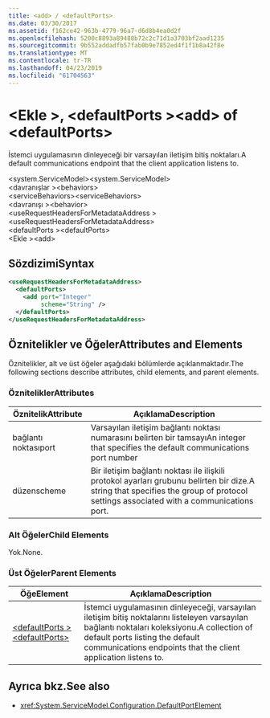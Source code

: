 ```yaml
---
title: <add> / <defaultPorts>
ms.date: 03/30/2017
ms.assetid: f162ce42-963b-4779-96a7-d6d8b4ea0d2f
ms.openlocfilehash: 5200c8893a89488b72c2c71d1a3703bf2aad1235
ms.sourcegitcommit: 9b552addadfb57fab0b9e7852ed4f1f1b8a42f8e
ms.translationtype: MT
ms.contentlocale: tr-TR
ms.lasthandoff: 04/23/2019
ms.locfileid: "61704563"
---
```

# <a name="add-of-defaultports"></a><span data-ttu-id="361af-102">\<Ekle >, \<defaultPorts ></span><span class="sxs-lookup"><span data-stu-id="361af-102">\<add> of \<defaultPorts></span></span>
<span data-ttu-id="361af-103">İstemci uygulamasının dinleyeceği bir varsayılan iletişim bitiş noktaları.</span><span class="sxs-lookup"><span data-stu-id="361af-103">A default communications endpoint that the client application listens to.</span></span>  
  
 <span data-ttu-id="361af-104">\<system.ServiceModel></span><span class="sxs-lookup"><span data-stu-id="361af-104">\<system.ServiceModel></span></span>  
<span data-ttu-id="361af-105">\<davranışlar ></span><span class="sxs-lookup"><span data-stu-id="361af-105">\<behaviors></span></span>  
<span data-ttu-id="361af-106">\<serviceBehaviors></span><span class="sxs-lookup"><span data-stu-id="361af-106">\<serviceBehaviors></span></span>  
<span data-ttu-id="361af-107">\<davranışı ></span><span class="sxs-lookup"><span data-stu-id="361af-107">\<behavior></span></span>  
<span data-ttu-id="361af-108">\<useRequestHeadersForMetadataAddress ></span><span class="sxs-lookup"><span data-stu-id="361af-108">\<useRequestHeadersForMetadataAddress></span></span>  
<span data-ttu-id="361af-109">\<defaultPorts ></span><span class="sxs-lookup"><span data-stu-id="361af-109">\<defaultPorts></span></span>  
<span data-ttu-id="361af-110">\<Ekle ></span><span class="sxs-lookup"><span data-stu-id="361af-110">\<add></span></span>  
  
## <a name="syntax"></a><span data-ttu-id="361af-111">Sözdizimi</span><span class="sxs-lookup"><span data-stu-id="361af-111">Syntax</span></span>  
  
```xml  
<useRequestHeadersForMetadataAddress>
  <defaultPorts>
    <add port="Integer"
         scheme="String" />
  </defaultPorts>
</useRequestHeadersForMetadataAddress>
```  
  
## <a name="attributes-and-elements"></a><span data-ttu-id="361af-112">Öznitelikler ve Öğeler</span><span class="sxs-lookup"><span data-stu-id="361af-112">Attributes and Elements</span></span>  
 <span data-ttu-id="361af-113">Öznitelikler, alt ve üst öğeler aşağıdaki bölümlerde açıklanmaktadır.</span><span class="sxs-lookup"><span data-stu-id="361af-113">The following sections describe attributes, child elements, and parent elements.</span></span>  
  
### <a name="attributes"></a><span data-ttu-id="361af-114">Öznitelikler</span><span class="sxs-lookup"><span data-stu-id="361af-114">Attributes</span></span>  
  
|<span data-ttu-id="361af-115">Öznitelik</span><span class="sxs-lookup"><span data-stu-id="361af-115">Attribute</span></span>|<span data-ttu-id="361af-116">Açıklama</span><span class="sxs-lookup"><span data-stu-id="361af-116">Description</span></span>|  
|---------------|-----------------|  
|<span data-ttu-id="361af-117">bağlantı noktası</span><span class="sxs-lookup"><span data-stu-id="361af-117">port</span></span>|<span data-ttu-id="361af-118">Varsayılan iletişim bağlantı noktası numarasını belirten bir tamsayı</span><span class="sxs-lookup"><span data-stu-id="361af-118">An integer that specifies the default communications port number</span></span>|  
|<span data-ttu-id="361af-119">düzen</span><span class="sxs-lookup"><span data-stu-id="361af-119">scheme</span></span>|<span data-ttu-id="361af-120">Bir iletişim bağlantı noktası ile ilişkili protokol ayarları grubunu belirten bir dize.</span><span class="sxs-lookup"><span data-stu-id="361af-120">A string that specifies the group of protocol settings associated with a communications port.</span></span>|  
  
### <a name="child-elements"></a><span data-ttu-id="361af-121">Alt Öğeler</span><span class="sxs-lookup"><span data-stu-id="361af-121">Child Elements</span></span>  
 <span data-ttu-id="361af-122">Yok.</span><span class="sxs-lookup"><span data-stu-id="361af-122">None.</span></span>  
  
### <a name="parent-elements"></a><span data-ttu-id="361af-123">Üst Öğeler</span><span class="sxs-lookup"><span data-stu-id="361af-123">Parent Elements</span></span>  
  
|<span data-ttu-id="361af-124">Öğe</span><span class="sxs-lookup"><span data-stu-id="361af-124">Element</span></span>|<span data-ttu-id="361af-125">Açıklama</span><span class="sxs-lookup"><span data-stu-id="361af-125">Description</span></span>|  
|-------------|-----------------|  
|[<span data-ttu-id="361af-126">\<defaultPorts ></span><span class="sxs-lookup"><span data-stu-id="361af-126">\<defaultPorts></span></span>](../../../../../docs/framework/configure-apps/file-schema/wcf/defaultports.md)|<span data-ttu-id="361af-127">İstemci uygulamasının dinleyeceği, varsayılan iletişim bitiş noktalarını listeleyen varsayılan bağlantı noktaları koleksiyonu.</span><span class="sxs-lookup"><span data-stu-id="361af-127">A collection of default ports listing the default communications endpoints that the client application listens to.</span></span>|  
  
## <a name="see-also"></a><span data-ttu-id="361af-128">Ayrıca bkz.</span><span class="sxs-lookup"><span data-stu-id="361af-128">See also</span></span>

- <xref:System.ServiceModel.Configuration.DefaultPortElement>
